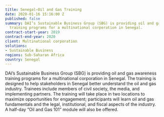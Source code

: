 ```yaml
---
title: Senegal—Oil and Gas Training
date: 2020-01-16 15:16:00 Z
published: false
summary: DAI’s Sustainable Business Group (SBG) is providing oil and gas awareness
  training programs for a multinational corporation in Senegal.
contract-start-year: 2019
contract-end-year: 2020
client: Multinational corporation
solutions:
- Sustainable Business
regions: Sub-Saharan Africa
country: Senegal
---
```


DAI’s Sustainable Business Group (SBG) is providing oil and gas awareness training programs for a multinational corporation in Senegal. The training is designed to help stakeholders in Senegal better understand the oil and gas industry. Trainees include members of civil society, the media, and implementing partners. The training will take place in two locations to maximize opportunities for engagement; participants will learn oil and gas fundamentals and the legal, institutional, and fiscal aspects of the industry. A half-day “Oil and Gas 101” module will also be offered.
